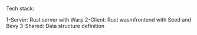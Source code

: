 Tech stack:

1-Server: Rust server with Warp
2-Client: Rust wasmfrontend with Seed and Bevy
3-Shared: Data structure definition
